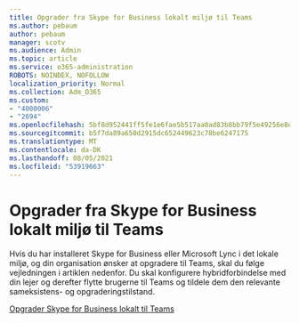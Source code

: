 ```yaml
---
title: Opgrader fra Skype for Business lokalt miljø til Teams
ms.author: pebaum
author: pebaum
manager: scotv
ms.audience: Admin
ms.topic: article
ms.service: o365-administration
ROBOTS: NOINDEX, NOFOLLOW
localization_priority: Normal
ms.collection: Adm_O365
ms.custom:
- "4000006"
- "2694"
ms.openlocfilehash: 5bf8d952441ff5fe1e6fae5b517aa0ad83b8bb79f5e49256e8ebcedbc086c3d1
ms.sourcegitcommit: b5f7da89a650d2915dc652449623c78be6247175
ms.translationtype: MT
ms.contentlocale: da-DK
ms.lasthandoff: 08/05/2021
ms.locfileid: "53919663"
---
```

# <a name="upgrade-from-skype-for-business-on-premises-to-teams"></a>Opgrader fra Skype for Business lokalt miljø til Teams

Hvis du har installeret Skype for Business eller Microsoft Lync i det lokale miljø, og din organisation ønsker at opgradere til Teams, skal du følge vejledningen i artiklen nedenfor. Du skal konfigurere hybridforbindelse med din lejer og derefter flytte brugerne til Teams og tildele dem den relevante sameksistens- og opgraderingstilstand. 

[Opgrader Skype for Business lokalt til Teams](https://docs.microsoft.com/MicrosoftTeams/upgrade-to-teams-execute-skypeforbusinesshybridonprem)

